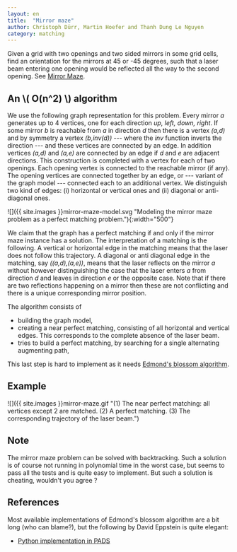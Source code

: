```yaml
---
layout: en
title:  "Mirror maze"
author: Christoph Dürr, Martin Hoefer and Thanh Dung Le Nguyen
category: matching
---
```


Given a grid with two openings and two sided mirrors in some grid cells, find an orientation for the mirrors at 45 or -45 degrees, such that a laser beam entering one opening would be reflected all the way to the second opening.
See [Mirror Maze](https://uva.onlinejudge.org/index.php?option=com_onlinejudge&Itemid=8&page=show_problem&problem=194).


## An \\( O(n^2) \\) algorithm

We use the following graph representation for this problem.  Every mirror *a* generates up to 4 vertices, one for each direction *up, left, down, right*.  If some mirror *b* is reachable from *a* in direction *d* then there is a vertex *(a,d)* and by symmetry a vertex *(b,inv(d))* --- where the *inv* function inverts the direction --- and these vertices are connected by an edge. In addition vertices *(a,d)* and *(a,e)* are connected by an edge if *d* and *e* are adjacent directions.  This construction is completed with a vertex for each of two openings. Each opening vertex is connected to the reachable mirror (if any).  The opening vertices are connected together by an edge, or --- variant of the graph model --- connected each to an additional vertex.  We distinguish two kind of edges: (i) horizontal or vertical ones and (ii) diagonal or anti-diagonal ones.

![]({{ site.images }}mirror-maze-model.svg "Modeling the mirror maze problem as a perfect matching problem."){:width="500"}

We claim that the graph has a perfect matching if and only if the mirror maze instance has a solution.  The interpretation of a matching is the following.  A vertical or horizontal edge in the matching means that the laser does not follow this trajectory.  A diagonal or anti diagonal edge in the matching, say *((a,d),(a,e))*, means that the laser reflects on the mirror *a* without however distinguishing the case that the laser enters *a* from direction *d* and leaves in direction *e* or the opposite case.  Note that if there are two reflections happening on a mirror then these are not conflicting and there is a unique corresponding mirror position.


The algorithm consists of

- building the graph model,
- creating a near perfect matching, consisting of all horizontal and vertical edges. This corresponds to the complete absence of the laser beam.
- tries to build a perfect matching, by searching for a single alternating augmenting path,

This last step is hard to implement as it needs [Edmond's blossom algorithm](https://en.wikipedia.org/wiki/Blossom_algorithm).

## Example

![]({{ site.images }}mirror-maze.gif "(1) The near perfect matching: all vertices except 2 are matched. (2) A perfect matching. (3) The corresponding trajectory of the laser beam.")


## Note

The mirror maze problem can be solved with backtracking.  Such a solution is of course not running in polynomial time in the worst case, but seems to pass all the tests and is quite easy to implement.  But such a solution is cheating, wouldn't you agree ?


## References

Most available implementations of Edmond's blossom algorithm are a bit long (who can blame?), but the following by David Eppstein is quite elegant:

- [Python implementation in PADS](https://www.ics.uci.edu/~eppstein/PADS/CardinalityMatching.py)

